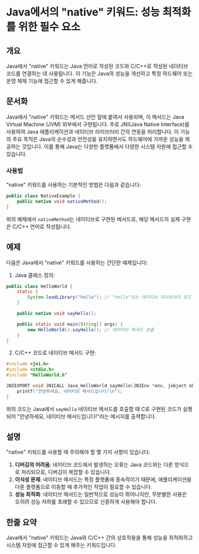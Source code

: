 <!--
Meta Description: # Java에서의 "native" 키워드: 성능 최적화를 위한 필수 요소 ## 개요 Java에서 "native" 키워드는 Java 언어로 작성된 코드와 C/C++로 작성된 네이티브 코드를 연결하는 데 사용됩니다. 이 기능은 Java의 성능을 개선하고 특정 하드웨어 또는...
Meta Keywords: 네이티브, native, java, java에서, public
-->

# Java에서의 "native" 키워드: 성능 최적화를 위한 필수 요소

## 개요
Java에서 "native" 키워드는 Java 언어로 작성된 코드와 C/C++로 작성된 네이티브 코드를 연결하는 데 사용됩니다. 이 기능은 Java의 성능을 개선하고 특정 하드웨어 또는 운영 체제 기능에 접근할 수 있게 해줍니다.

## 문서화
Java에서 "native" 키워드는 메서드 선언 앞에 붙여서 사용되며, 이 메서드는 Java Virtual Machine (JVM) 외부에서 구현됩니다. 주로 JNI(Java Native Interface)를 사용하여 Java 애플리케이션과 네이티브 라이브러리 간의 연동을 처리합니다. 이 기능의 주요 목적은 Java의 순수성과 안전성을 유지하면서도 하드웨어에 가까운 성능을 제공하는 것입니다. 이를 통해 Java는 다양한 플랫폼에서 다양한 시스템 자원에 접근할 수 있습니다.

### 사용법
"native" 키워드를 사용하는 기본적인 방법은 다음과 같습니다:
```java
public class NativeExample {
    public native void nativeMethod();
}
```
위의 예제에서 `nativeMethod`는 네이티브로 구현된 메서드로, 해당 메서드의 실제 구현은 C/C++ 언어로 작성됩니다.

## 예제
다음은 Java에서 "native" 키워드를 사용하는 간단한 예제입니다:

1. Java 클래스 정의:
```java
public class HelloWorld {
    static {
        System.loadLibrary("hello"); // "hello"라는 네이티브 라이브러리 로드
    }

    public native void sayHello();

    public static void main(String[] args) {
        new HelloWorld().sayHello(); // 네이티브 메서드 호출
    }
}
```

2. C/C++ 코드로 네이티브 메서드 구현:
```c
#include <jni.h>
#include <stdio.h>
#include "HelloWorld.h"

JNIEXPORT void JNICALL Java_HelloWorld_sayHello(JNIEnv *env, jobject obj) {
    printf("안녕하세요, 네이티브 메서드입니다!\n");
}
```

위의 코드는 Java에서 `sayHello` 네이티브 메서드를 호출할 때 C로 구현된 코드가 실행되어 "안녕하세요, 네이티브 메서드입니다!"라는 메시지를 출력합니다.

## 설명
"native" 키워드를 사용할 때 주의해야 할 몇 가지 사항이 있습니다:

1. **디버깅의 어려움**: 네이티브 코드에서 발생하는 오류는 Java 코드와는 다른 방식으로 처리되므로, 디버깅이 복잡할 수 있습니다.
2. **이식성 문제**: 네이티브 메서드는 특정 플랫폼에 종속적이기 때문에, 애플리케이션을 다른 플랫폼으로 이동할 때 추가적인 작업이 필요할 수 있습니다.
3. **성능 최적화**: 네이티브 메서드는 일반적으로 성능이 뛰어나지만, 무분별한 사용은 오히려 성능 저하를 초래할 수 있으므로 신중하게 사용해야 합니다.

## 한줄 요약
Java에서 "native" 키워드는 Java와 C/C++ 간의 상호작용을 통해 성능을 최적화하고 시스템 자원에 접근할 수 있게 해주는 키워드입니다.
